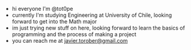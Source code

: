 - hi everyone I'm @tot0pe 
- currently I'm studying Engineering at University of Chile, looking forward to get into the Math major
- im just trying new stuff on here, looking forward to learn the basics of programming and the process of making a project
- you can reach me at javier.torober@gmail.com
